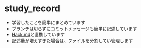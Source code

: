 # study_record

- 学習したことを簡単にまとめています
- ブランチは切らずにコミットメッセージも簡単に記述しています
- [Hack.md](https://hackmd.io/?nav=overview)と連携しています
- 記述量が増えすぎた場合は、ファイルを分割してい管理します
